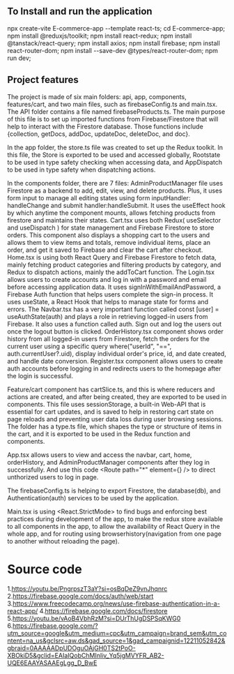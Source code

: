 
## To Install and run the application
npx create-vite E-commerce-app --template react-ts;
cd E-commerce-app;
npm install @reduxjs/toolkit;
npm install react-redux;
npm install @tanstack/react-query;
npm install axios;
npm install firebase;
npm install react-router-dom;
npm install --save-dev @types/react-router-dom;
npm run dev;

## Project features

The project is made of six main folders: api, app, components, features/cart, and two main files, such as firebaseConfig.ts and main.tsx. The API folder contains a file named firebaseProducts.ts. The main purpose of this file is to set up imported functions from Firebase/Firestore that will help to interact with the Firestore database. Those functions include {collection, getDocs, addDoc, updateDoc, deleteDoc, and doc}. 

In the app folder, the store.ts file was created to set up the Redux toolkit. In this file, the Store is exported to be used and accessed globally, Rootstate to be used in type safety checking when accessing data, and AppDispatch to be used in type safety when dispatching actions.

In the components folder, there are 7 files: AdminProductManager file uses Firestore as a backend to add, edit, view, and delete products. Plus, it uses form input to manage all editing states using form inputHandler: handleChange and submit handler:handleSubmit. It uses the useEffect hook by which anytime the component mounts, allows fetching products from firestore and maintains their states. Cart.tsx uses both Redux( useSelector and useDispatch ) for state management and Firebase Firestore to store orders. This component also displays a shopping cart to the users and allows them to view items and totals, remove individual items, place an order, and get it saved to Firebase and clear the cart after checkout. Home.tsx is using both React Query and Firebase Firestore to fetch data, mainly fetching product categories and filtering products by category, and Redux to dispatch actions, mainly the addToCart function. The Login.tsx allows users to create accounts and log in with a password and email before accessing application data. It uses signInWithEmailAndPassword, a Firebase Auth function that helps users complete the sign-in process. It uses useState, a React Hook that helps to manage state for forms and errors. The Navbar.tsx has a very important function called const [user] = useAuthState(auth) and plays a role in retrieving logged-in users from Firebase. It also uses a function called auth. Sign out and log the users out once the logout button is clicked. OrderHistory.tsx component shows order history from all logged-in users from Firestore, fetch the orders for the current user using a specific query where("userId", "==", auth.currentUser?.uid), display individual order's price, id, and date created, and handle date conversion. Register.tsx component allows users to create auth accounts before logging in and redirects users to the homepage after the login is successful.

Feature/cart component has cartSlice.ts, and this is where reducers and actions are created, and after being created, they are exported to be used in components. This file uses sessionStorage, a built-in Web-API that is essential for cart updates, and is saved to help in restoring cart state on page reloads and preventing user data loss during user browsing sessions. The folder has a type.ts file, which shapes the type or structure of items in the cart, and it is exported to be used in the Redux function and components.

App.tsx allows users to view and access the navbar, cart, home, orderHistory, and AdminProductManager components after they log in successfully. And use this code <Route path="*" element={<Navigate to="/login" />} /> to direct unthorized users to log in page. 

The firebaseConfig.ts is helping to export Firestore, the database(db), and Authentication(auth) services to be used by the application.

Main.tsx is using <React.StrictMode> to find bugs and enforcing best practices during development of the app, <Provider store={store}> to make the redux store available to all components in the app, <QueryClientProvider client={queryClient}> to allow the availability of React Query in the whole app, and <BrowserRouter> for routing using browserhistory(navigation from one page to another without reloading the page).

# Source code
1.https://youtu.be/PngrpszT3aY?si=osBqDeZ9vnJhqnrc
2.https://firebase.google.com/docs/auth/web/start
3.https://www.freecodecamp.org/news/use-firebase-authentication-in-a-react-app/
4.https://firebase.google.com/docs/firestore
5.https://youtu.be/vAoB4VbhRzM?si=DUrThUgDSPSqKWG0
6.https://firebase.google.com/?utm_source=google&utm_medium=cpc&utm_campaign=brand_sem&utm_content=na_us&gclsrc=aw.ds&gad_source=1&gad_campaignid=12211052842&gbraid=0AAAAADpUDOguOAjGH0TS2tPoO-XBOkiD5&gclid=EAIaIQobChMInIiv_Yq5jgMVYFR_AB2-UQE6EAAYASAAEgLgg_D_BwE





